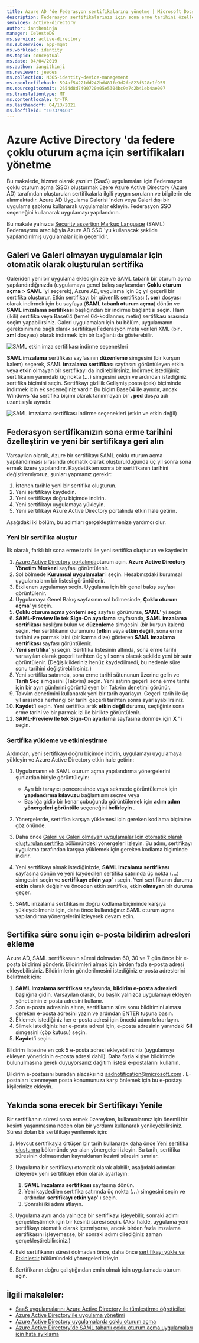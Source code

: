 ```yaml
---
title: Azure AD 'de Federasyon sertifikalarını yönetme | Microsoft Docs
description: Federasyon sertifikalarınız için sona erme tarihini özelleştirmeyi ve yakında süresi dolacak sertifikaların nasıl yenileneceğini öğrenin.
services: active-directory
author: iantheninja
manager: CelesteDG
ms.service: active-directory
ms.subservice: app-mgmt
ms.workload: identity
ms.topic: conceptual
ms.date: 04/04/2019
ms.author: iangithinji
ms.reviewer: jeedes
ms.collection: M365-identity-device-management
ms.openlocfilehash: 594af54221dd242bd481fe3d2fc823f628c1f955
ms.sourcegitcommit: 2654d8d7490720a05e5304bc9a7c2b41eb4ae007
ms.translationtype: MT
ms.contentlocale: tr-TR
ms.lasthandoff: 04/13/2021
ms.locfileid: "107379460"
---
```

# <a name="manage-certificates-for-federated-single-sign-on-in-azure-active-directory"></a>Azure Active Directory 'da federe çoklu oturum açma için sertifikaları yönetme

Bu makalede, hizmet olarak yazılım (SaaS) uygulamaları için Federasyon çoklu oturum açma (SSO) oluşturmak üzere Azure Active Directory (Azure AD) tarafından oluşturulan sertifikalarla ilgili yaygın soruların ve bilgilerin ele alınmaktadır. Azure AD Uygulama Galerisi 'nden veya Galeri dışı bir uygulama şablonu kullanarak uygulamalar ekleyin. Federasyon SSO seçeneğini kullanarak uygulamayı yapılandırın.

Bu makale yalnızca [Security assertion Markup Language](https://wikipedia.org/wiki/Security_Assertion_Markup_Language) (SAML) Federasyonu aracılığıyla Azure AD SSO 'yu kullanacak şekilde yapılandırılmış uygulamalar için geçerlidir.

## <a name="auto-generated-certificate-for-gallery-and-non-gallery-applications"></a>Galeri ve Galeri olmayan uygulamalar için otomatik olarak oluşturulan sertifika

Galeriden yeni bir uygulama eklediğinizde ve SAML tabanlı bir oturum açma yapılandırdığınızda (uygulamaya genel bakış sayfasından **Çoklu oturum açma**  >  **SAML** 'yi seçerek), Azure AD, uygulama için üç yıl geçerli bir sertifika oluşturur. Etkin sertifikayı bir güvenlik sertifikası (**. cer**) dosyası olarak indirmek için bu sayfaya (**SAML tabanlı oturum açma**) dönün ve **SAML imzalama sertifikası** başlığından bir indirme bağlantısı seçin. Ham (ikili) sertifika veya Base64 (temel 64-kodlanmış metin) sertifikası arasında seçim yapabilirsiniz. Galeri uygulamaları için bu bölüm, uygulamanın gereksinimine bağlı olarak sertifikayı Federasyon meta verileri XML (bir **. xml** dosyası) olarak indirmek için bir bağlantı da gösterebilir.

![SAML etkin imza sertifikası indirme seçenekleri](./media/manage-certificates-for-federated-single-sign-on/active-certificate-download-options.png)

**SAML imzalama** sertifikası sayfasının **düzenleme** simgesini (bir kurşun kalem) seçerek, SAML **imzalama sertifikası** sayfasını görüntüleyen etkin veya etkin olmayan bir sertifikayı da indirebilirsiniz. İndirmek istediğiniz sertifikanın yanındaki üç nokta (**...**) simgesini seçin ve ardından istediğiniz sertifika biçimini seçin. Sertifikayı gizlilik Gelişmiş posta (pek) biçiminde indirmek için ek seçeneğiniz vardır. Bu biçim Base64 ile aynıdır, ancak Windows 'da sertifika biçimi olarak tanınmayan bir **. ped** dosya adı uzantısıyla aynıdır.

![SAML imzalama sertifikası indirme seçenekleri (etkin ve etkin değil)](./media/manage-certificates-for-federated-single-sign-on/all-certificate-download-options.png)

## <a name="customize-the-expiration-date-for-your-federation-certificate-and-roll-it-over-to-a-new-certificate"></a>Federasyon sertifikanızın sona erme tarihini özelleştirin ve yeni bir sertifikaya geri alın

Varsayılan olarak, Azure bir sertifikayı SAML çoklu oturum açma yapılandırması sırasında otomatik olarak oluşturulduğunda üç yıl sonra sona ermek üzere yapılandırır. Kaydettikten sonra bir sertifikanın tarihini değiştiremiyoruz, şunları yapmanız gerekir:

1. İstenen tarihle yeni bir sertifika oluşturun.
1. Yeni sertifikayı kaydedin.
1. Yeni sertifikayı doğru biçimde indirin.
1. Yeni sertifikayı uygulamaya yükleyin.
1. Yeni sertifikayı Azure Active Directory portalında etkin hale getirin.

Aşağıdaki iki bölüm, bu adımları gerçekleştirmenize yardımcı olur.

### <a name="create-a-new-certificate"></a>Yeni bir sertifika oluştur

İlk olarak, farklı bir sona erme tarihi ile yeni sertifika oluşturun ve kaydedin:

1. [Azure Active Directory portalında](https://aad.portal.azure.com/)oturum açın. **Azure Active Directory Yönetim Merkezi** sayfası görüntülenir.
1. Sol bölmede **Kurumsal uygulamalar**’ı seçin. Hesabınızdaki kurumsal uygulamaların bir listesi görüntülenir.
1. Etkilenen uygulamayı seçin. Uygulama için bir genel bakış sayfası görüntülenir.
1. Uygulamaya Genel Bakış sayfasının sol bölmesinde, **Çoklu oturum açma**' yı seçin.
1. **Çoklu oturum açma yöntemi seç** sayfası görünürse, **SAML**' yi seçin.
1. **SAML-Preview Ile tek Sign-On ayarlama** sayfasında, **SAML imzalama sertifikası** başlığını bulun ve **düzenleme** simgesini (bir kurşun kalem) seçin. Her sertifikanın durumunu (**etkin** veya **etkin değil**), sona erme tarihini ve parmak izini (bir karma dize) gösteren **SAML imzalama sertifikası** sayfası görüntülenir.
1. **Yeni sertifika**' yı seçin. Sertifika listesinin altında, sona erme tarihi varsayılan olarak geçerli tarihten üç yıl sonra olacak şekilde yeni bir satır görüntülenir. (Değişiklikleriniz henüz kaydedilmedi, bu nedenle süre sonu tarihini değiştirebilirsiniz.)
1. Yeni sertifika satırında, sona erme tarihi sütununun üzerine gelin ve **Tarih Seç** simgesini (Takvim) seçin. Yeni satırın geçerli sona erme tarihi için bir ayın günlerini görüntüleyen bir Takvim denetimi görünür.
1. Takvim denetimini kullanarak yeni bir tarih ayarlayın. Geçerli tarih ile üç yıl arasında herhangi bir tarihi geçerli tarihten sonra ayarlayabilirsiniz.
1. **Kaydet**’i seçin. Yeni sertifika artık **etkin değil** durumu, seçtiğiniz sona erme tarihi ve bir parmak izi ile birlikte görüntülenir.
1. **SAML-Preview Ile tek Sign-On ayarlama** sayfasına dönmek için **X** ' i seçin.

### <a name="upload-and-activate-a-certificate"></a>Sertifika yükleme ve etkinleştirme

Ardından, yeni sertifikayı doğru biçimde indirin, uygulamayı uygulamaya yükleyin ve Azure Active Directory etkin hale getirin:

1. Uygulamanın ek SAML oturum açma yapılandırma yönergelerini şunlardan biriyle görüntüleyin:

   - Ayrı bir tarayıcı penceresinde veya sekmede görüntülemek için **yapılandırma kılavuzu** bağlantısını seçme veya
   - Başlığa gidip bir kenar çubuğunda görüntülemek için **adım adım yönergeleri görüntüle** seçeneğini **belirleyin** .

1. Yönergelerde, sertifika karşıya yüklemesi için gereken kodlama biçimine göz önünde.
1. Daha önce [Galeri ve Galeri olmayan uygulamalar Için otomatik olarak oluşturulan sertifika](#auto-generated-certificate-for-gallery-and-non-gallery-applications) bölümündeki yönergeleri izleyin. Bu adım, sertifikayı uygulama tarafından karşıya yüklemek için gereken kodlama biçiminde indirir.
1. Yeni sertifikayı almak istediğinizde, **SAML Imzalama sertifikası** sayfasına dönün ve yeni kaydedilen sertifika satırında üç nokta (**...**) simgesini seçin ve **sertifikayı etkin yap**' ı seçin. Yeni sertifikanın durumu **etkin** olarak değişir ve önceden etkin sertifika, etkin **olmayan** bir duruma geçer.
1. SAML imzalama sertifikasını doğru kodlama biçiminde karşıya yükleyebilmeniz için, daha önce kullandığınız SAML oturum açma yapılandırma yönergelerini izleyerek devam edin.

## <a name="add-email-notification-addresses-for-certificate-expiration"></a>Sertifika süre sonu için e-posta bildirim adresleri ekleme

Azure AD, SAML sertifikasının süresi dolmadan 60, 30 ve 7 gün önce bir e-posta bildirimi gönderir. Bildirimleri almak için birden fazla e-posta adresi ekleyebilirsiniz. Bildirimlerin gönderilmesini istediğiniz e-posta adreslerini belirtmek için:

1. **SAML Imzalama sertifikası** sayfasında, **bildirim e-posta adresleri** başlığına gidin. Varsayılan olarak, bu başlık yalnızca uygulamayı ekleyen yöneticinin e-posta adresini kullanır.
1. Son e-posta adresinin altına, sertifikanın süre sonu bildirimini alması gereken e-posta adresini yazın ve ardından ENTER tuşuna basın.
1. Eklemek istediğiniz her e-posta adresi için önceki adımı tekrarlayın.
1. Silmek istediğiniz her e-posta adresi için, e-posta adresinin yanındaki **Sil** simgesini (çöp kutusu) seçin.
1. **Kaydet**’i seçin.

Bildirim listesine en çok 5 e-posta adresi ekleyebilirsiniz (uygulamayı ekleyen yöneticinin e-posta adresi dahil). Daha fazla kişiye bildirimde bulunulmasına gerek duyuyorsanız dağıtım listesi e-postalarını kullanın.

Bildirim e-postasını buradan alacaksınız aadnotification@microsoft.com . E-postaları istenmeyen posta konumunuza karşı önlemek için bu e-postayı kişilerinize ekleyin.

## <a name="renew-a-certificate-that-will-soon-expire"></a>Yakında sona erecek bir Sertifikayı Yenile

Bir sertifikanın süresi sona ermek üzereyken, kullanıcılarınız için önemli bir kesinti yaşanmasına neden olan bir yordamı kullanarak yenileyebilirsiniz. Süresi dolan bir sertifikayı yenilemek için:

1. Mevcut sertifikayla örtüşen bir tarih kullanarak daha önce [Yeni sertifika oluşturma](#create-a-new-certificate) bölümünde yer alan yönergeleri izleyin. Bu tarih, sertifika süresinin dolmasından kaynaklanan kesinti süresini sınırlar.
1. Uygulama bir sertifikayı otomatik olarak alabilir, aşağıdaki adımları izleyerek yeni sertifikayı etkin olarak ayarlayın:
   1. **SAML Imzalama sertifikası** sayfasına dönün.
   1. Yeni kaydedilen sertifika satırında üç nokta (**...**) simgesini seçin ve ardından **sertifikayı etkin yap**' ı seçin.
   1. Sonraki iki adımı atlayın.

1. Uygulama aynı anda yalnızca bir sertifikayı işleyebilir, sonraki adımı gerçekleştirmek için bir kesinti süresi seçin. (Aksi halde, uygulama yeni sertifikayı otomatik olarak içermiyorsa, ancak birden fazla imzalama sertifikasını işleyemezse, bir sonraki adımı dilediğiniz zaman gerçekleştirebilirsiniz.)
1. Eski sertifikanın süresi dolmadan önce, daha önce [sertifikayı yükle ve Etkinleştir](#upload-and-activate-a-certificate) bölümündeki yönergeleri izleyin.
1. Sertifikanın doğru çalıştığından emin olmak için uygulamada oturum açın.

## <a name="related-articles"></a>İlgili makaleler:

- [SaaS uygulamalarını Azure Active Directory ile tümleştirme öğreticileri](../saas-apps/tutorial-list.md)
- [Azure Active Directory ile uygulama yönetimi](what-is-application-management.md)
- [Azure Active Directory uygulamalarda çoklu oturum açma](what-is-single-sign-on.md)
- [Azure Active Directory'de SAML tabanlı çoklu oturum açma uygulamaları için hata ayıklama](./debug-saml-sso-issues.md)

